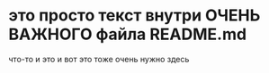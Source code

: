 # это просто текст внутри ОЧЕНЬ ВАЖНОГО файла README.md
что-то
и это
и вот это тоже очень нужно здесь
